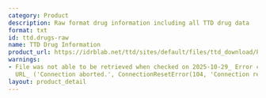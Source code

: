 ```yaml
---
category: Product
description: Raw format drug information including all TTD drug data
format: txt
id: ttd.drugs-raw
name: TTD Drug Information
product_url: https://idrblab.net/ttd/sites/default/files/ttd_download/P1-02-TTD_drug_download.txt
warnings:
- File was not able to be retrieved when checked on 2025-10-29_ Error connecting to
  URL_ ('Connection aborted.', ConnectionResetError(104, 'Connection reset by peer'))
layout: product_detail
---
```

